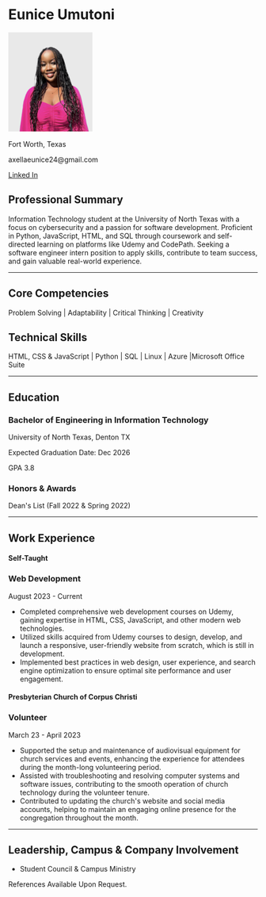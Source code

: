<!DOCTYPE html>
<html lang="en">
<head>
    <meta charset="UTF-8">
    <title>Resume</title>
</head>
<body>
    <h1> Eunice Umutoni</h1>
    <img src="./images/mypicture.jpg" height="200" alt="A picture of myself" />
    <p> Fort Worth, Texas</p>
    <p> axellaeunice24@gmail.com </p>  
    <a href="https://www.linkedin.com/in/eunice-umutoni-ba3a34195/"> Linked In </a>
    <h2> Professional Summary</h2>
    <p> Information Technology student at the University of North Texas with a focus on cybersecurity and a passion for software development. Proficient in Python, JavaScript, HTML, and SQL through coursework and self- directed learning on platforms like Udemy and CodePath. Seeking a software engineer intern position to apply skills, contribute to team success, and gain valuable real-world experience.</p>
    <hr />
    <h2> Core Competencies</h2>
    <p> Problem Solving | Adaptability | Critical Thinking | Creativity </p>
    <h2> Technical Skills </h2>
    <p>HTML, CSS & JavaScript | Python | SQL | Linux | Azure |Microsoft Office Suite</p>
    <hr />
    <h2> Education </h2>
    <h3> Bachelor of Engineering in Information Technology </h3>
    <p> University of North Texas, Denton TX</p>
    <p> Expected Graduation Date: Dec 2026 </p> <p>GPA 3.8</p>
    <h3> Honors & Awards</h3>
    <p> Dean's List (Fall 2022 & Spring 2022) </p>
    <hr />
    <h2> Work Experience</h2>
    <h4> Self-Taught</h4>
    <h3> Web Development</h3>
    <p> August 2023 - Current </p>
    <ul>
        <li>
            Completed comprehensive web development courses on Udemy, gaining expertise in HTML, CSS, JavaScript, and other modern web technologies.
        </li>
        <li>
            Utilized skills acquired from Udemy courses to design, develop, and launch a responsive, user-friendly website from scratch, which is still in development.
        </li>
        <li>
            Implemented best practices in web design, user experience, and search engine optimization to ensure optimal site performance and user engagement.
        </li>
    </ul>
    <h4>Presbyterian Church of Corpus Christi </h4>
    <h3> Volunteer</h3>
    <p>March 23 - April 2023</p>
    <ul>
        <li>
            Supported the setup and maintenance of audiovisual equipment for church services and events, enhancing the experience for attendees during the month-long volunteering period.
        </li>
        <li>
            Assisted with troubleshooting and resolving computer systems and software issues, contributing to the smooth operation of church technology during the volunteer tenure.
        </li>
        <li>
            Contributed to updating the church's website and social media accounts, helping to maintain an engaging online presence for the congregation throughout the month.
        </li>
    </ul>
    <hr />
    <h2> Leadership, Campus & Company Involvement </h2>
    <ul>
        <li> Student Council & Campus Ministry</li>
    </ul>
    <p> References Available Upon Request.</p>
</body>
</html>
